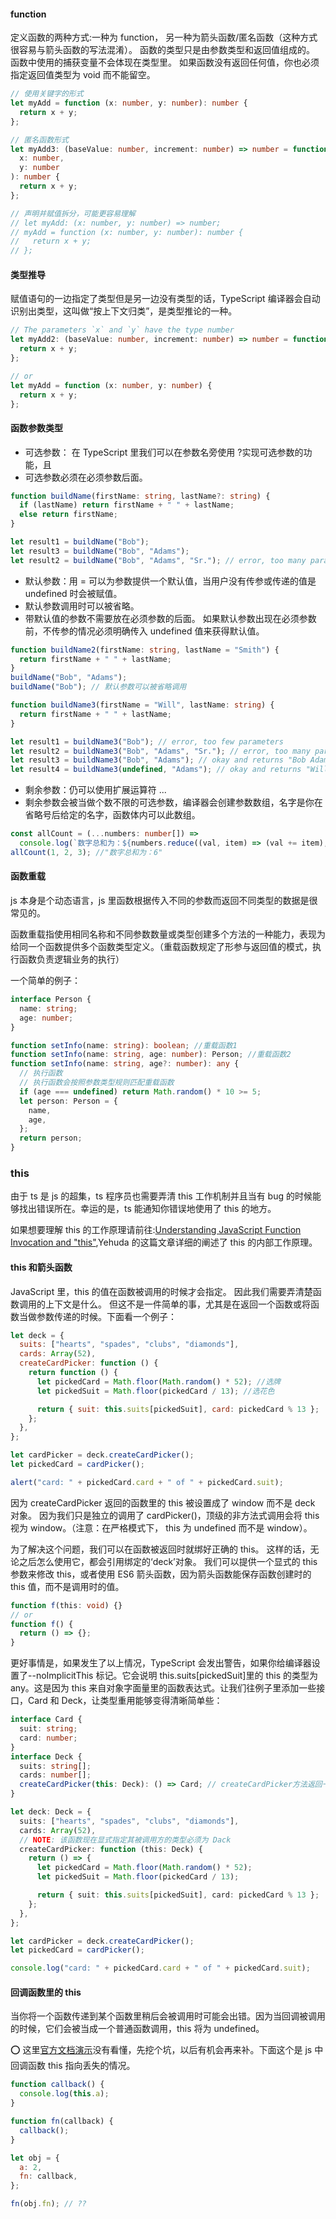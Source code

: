 #### function

定义函数的两种方式:一种为 function， 另一种为箭头函数/匿名函数（这种方式很容易与箭头函数的写法混淆）。
函数的类型只是由参数类型和返回值组成的。 函数中使用的捕获变量不会体现在类型里。
如果函数没有返回任何值，你也必须指定返回值类型为 void 而不能留空。

```ts
// 使用关键字的形式
let myAdd = function (x: number, y: number): number {
  return x + y;
};

// 匿名函数形式
let myAdd3: (baseValue: number, increment: number) => number = function (
  x: number,
  y: number
): number {
  return x + y;
};

// 声明并赋值拆分，可能更容易理解
// let myAdd: (x: number, y: number) => number;
// myAdd = function (x: number, y: number): number {
//   return x + y;
// };
```

#### 类型推导

赋值语句的一边指定了类型但是另一边没有类型的话，TypeScript 编译器会自动识别出类型，这叫做“按上下文归类”，是类型推论的一种。

```ts
// The parameters `x` and `y` have the type number
let myAdd2: (baseValue: number, increment: number) => number = function (x, y) {
  return x + y;
};

// or
let myAdd = function (x: number, y: number) {
  return x + y;
};
```

#### 函数参数类型

- 可选参数： 在 TypeScript 里我们可以在参数名旁使用 ?实现可选参数的功能，且
- 可选参数必须在必须参数后面。

```ts
function buildName(firstName: string, lastName?: string) {
  if (lastName) return firstName + " " + lastName;
  else return firstName;
}

let result1 = buildName("Bob");
let result3 = buildName("Bob", "Adams");
let result2 = buildName("Bob", "Adams", "Sr."); // error, too many parameters
```

- 默认参数：用 = 可以为参数提供一个默认值，当用户没有传参或传递的值是 undefined 时会被赋值。
- 默认参数调用时可以被省略。
- 带默认值的参数不需要放在必须参数的后面。 如果默认参数出现在必须参数前，不传参的情况必须明确传入 undefined 值来获得默认值。

```ts
function buildName2(firstName: string, lastName = "Smith") {
  return firstName + " " + lastName;
}
buildName("Bob", "Adams");
buildName("Bob"); // 默认参数可以被省略调用

function buildName3(firstName = "Will", lastName: string) {
  return firstName + " " + lastName;
}

let result1 = buildName3("Bob"); // error, too few parameters
let result2 = buildName3("Bob", "Adams", "Sr."); // error, too many parameters
let result3 = buildName3("Bob", "Adams"); // okay and returns "Bob Adams"
let result4 = buildName3(undefined, "Adams"); // okay and returns "Will Adams"
```

- 剩余参数：仍可以使用扩展运算符 ...
- 剩余参数会被当做个数不限的可选参数，编译器会创建参数数组，名字是你在省略号后给定的名字，函数体内可以此数组。

```ts
const allCount = (...numbers: number[]) =>
  console.log(`数字总和为：${numbers.reduce((val, item) => (val += item), 0)}`);
allCount(1, 2, 3); //"数字总和为：6"
```

#### 函数重载

js 本身是个动态语言，js 里函数根据传入不同的参数而返回不同类型的数据是很常见的。

函数重载指使用相同名称和不同参数数量或类型创建多个方法的一种能力，表现为给同一个函数提供多个函数类型定义。（重载函数规定了形参与返回值的模式，执行函数负责逻辑业务的执行）

一个简单的例子：

```ts
interface Person {
  name: string;
  age: number;
}

function setInfo(name: string): boolean; //重载函数1
function setInfo(name: string, age: number): Person; //重载函数2
function setInfo(name: string, age?: number): any {
  // 执行函数
  // 执行函数会按照参数类型规则匹配重载函数
  if (age === undefined) return Math.random() * 10 >= 5;
  let person: Person = {
    name,
    age,
  };
  return person;
}
```

### this

由于 ts 是 js 的超集，ts 程序员也需要弄清 this 工作机制并且当有 bug 的时候能够找出错误所在。幸运的是，ts 能通知你错误地使用了 this 的地方。

如果想要理解 this 的工作原理请前往:[Understanding JavaScript Function Invocation and "this"](http://yehudakatz.com/2011/08/11/understanding-javascript-function-invocation-and-this/),Yehuda 的这篇文章详细的阐述了 this 的内部工作原理。

#### this 和箭头函数

JavaScript 里，this 的值在函数被调用的时候才会指定。 因此我们需要弄清楚函数调用的上下文是什么。 但这不是一件简单的事，尤其是在返回一个函数或将函数当做参数传递的时候。下面看一个例子：

```js
let deck = {
  suits: ["hearts", "spades", "clubs", "diamonds"],
  cards: Array(52),
  createCardPicker: function () {
    return function () {
      let pickedCard = Math.floor(Math.random() * 52); //选牌
      let pickedSuit = Math.floor(pickedCard / 13); //选花色

      return { suit: this.suits[pickedSuit], card: pickedCard % 13 };
    };
  },
};

let cardPicker = deck.createCardPicker();
let pickedCard = cardPicker();

alert("card: " + pickedCard.card + " of " + pickedCard.suit);
```

因为 createCardPicker 返回的函数里的 this 被设置成了 window 而不是 deck 对象。 因为我们只是独立的调用了 cardPicker()，顶级的非方法式调用会将 this 视为 window。（注意：在严格模式下， this 为 undefined 而不是 window）。

为了解决这个问题，我们可以在函数被返回时就绑好正确的 this。 这样的话，无论之后怎么使用它，都会引用绑定的‘deck’对象。 我们可以提供一个显式的 this 参数来修改 this，或者使用 ES6 箭头函数，因为箭头函数能保存函数创建时的 this 值，而不是调用时的值。

```ts
function f(this: void) {}
// or
function f() {
  return () => {};
}
```

更好事情是，如果发生了以上情况，TypeScript 会发出警告，如果你给编译器设置了--noImplicitThis 标记。它会说明 this.suits[pickedSuit]里的 this 的类型为 any。这是因为 this 来自对象字面量里的函数表达式。让我们往例子里添加一些接口，Card 和 Deck，让类型重用能够变得清晰简单些：

```ts
interface Card {
  suit: string;
  card: number;
}
interface Deck {
  suits: string[];
  cards: number[];
  createCardPicker(this: Deck): () => Card; // createCardPicker方法返回一个函数
}

let deck: Deck = {
  suits: ["hearts", "spades", "clubs", "diamonds"],
  cards: Array(52),
  // NOTE: 该函数现在显式指定其被调用方的类型必须为 Dack
  createCardPicker: function (this: Deck) {
    return () => {
      let pickedCard = Math.floor(Math.random() * 52);
      let pickedSuit = Math.floor(pickedCard / 13);

      return { suit: this.suits[pickedSuit], card: pickedCard % 13 };
    };
  },
};

let cardPicker = deck.createCardPicker();
let pickedCard = cardPicker();

console.log("card: " + pickedCard.card + " of " + pickedCard.suit);
```

#### 回调函数里的 this

当你将一个函数传递到某个函数里稍后会被调用时可能会出错。因为当回调被调用的时候，它们会被当成一个普通函数调用，this 将为 undefined。

⭕ 这里[官方文档演示](https://www.tslang.cn/docs/handbook/functions.html)没有看懂，先挖个坑，以后有机会再来补。下面这个是 js 中回调函数 this 指向丢失的情况。

```js
function callback() {
  console.log(this.a);
}

function fn(callback) {
  callback();
}

let obj = {
  a: 2,
  fn: callback,
};

fn(obj.fn); // ??
```

